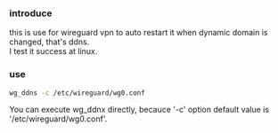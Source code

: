 
### introduce

this is use for wireguard vpn to auto restart it when dynamic domain is changed, that's ddns.  
I test it success at linux.

### use

```sh
wg_ddns -c /etc/wireguard/wg0.conf
```

You can execute wg_ddnx directly, becauce '-c' option default value is '/etc/wireguard/wg0.conf'.

